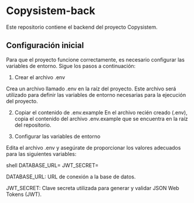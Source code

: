 # Copysistem-back

Este repositorio contiene el backend del proyecto Copysistem.

## Configuración inicial

Para que el proyecto funcione correctamente, es necesario configurar las variables de entorno. Sigue los pasos a continuación:

1. Crear el archivo .env

Crea un archivo llamado .env en la raíz del proyecto. Este archivo será utilizado para definir las variables de entorno necesarias para la ejecución del proyecto.

2. Copiar el contenido de .env.example
En el archivo recién creado (.env), copia el contenido del archivo .env.example que se encuentra en la raíz del repositorio.

3. Configurar las variables de entorno

Edita el archivo .env y asegúrate de proporcionar los valores adecuados para las siguientes variables:

 shell
DATABASE_URL=
JWT_SECRET=

DATABASE_URL: URL de conexión a la base de datos.

JWT_SECRET: Clave secreta utilizada para generar y validar JSON Web Tokens (JWT).